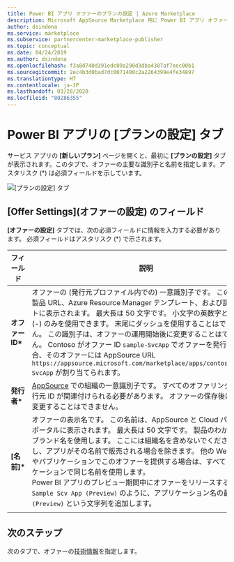 ```yaml
---
title: Power BI アプリ オファーのプランの設定 | Azure Marketplace
description: Microsoft AppSource Marketplace 用に Power BI アプリ オファーのプランの設定を構成します。
author: dsindona
ms.service: marketplace
ms.subservice: partnercenter-marketplace-publisher
ms.topic: conceptual
ms.date: 04/24/2019
ms.author: dsindona
ms.openlocfilehash: f3a8d740d391edc09a290d3dba4307af7eec00b1
ms.sourcegitcommit: 2ec4b3d0bad7dc0071400c2a2264399e4fe34897
ms.translationtype: HT
ms.contentlocale: ja-JP
ms.lasthandoff: 03/28/2020
ms.locfileid: "80286355"
---
```

# <a name="power-bi-apps-offer-settings-tab"></a>Power BI アプリの [プランの設定] タブ

サービス アプリの **[新しいプラン]** ページを開くと、最初に **[プランの設定]** タブが表示されます。このタブで、オファーの主要な識別子と名前を指定します。アスタリスク (*) は必須フィールドを示しています。

![[プランの設定] タブ](./media/offer-settings-tab.png)


## <a name="offer-settings-fields"></a>[Offer Settings]\(オファーの設定\) のフィールド 

**[オファーの設定]** タブでは、次の必須フィールドに情報を入力する必要があります。 必須フィールドはアスタリスク (*) で示されます。

|  フィールド        |  説明                                                               |
|---------------|----------------------------------------------------------------------------|
| **オファー ID\***  | オファーの (発行元プロファイル内での) 一意識別子です。 この ID は、製品 URL、Azure Resource Manager テンプレート、および課金レポートに表示されます。 最大長は 50 文字です。 小文字の英数字とダッシュ (-) のみを使用できます。 末尾にダッシュを使用することはできません。 この識別子は、オファーの運用開始後に変更することはできません。 Contoso がオファー ID `sample-SvcApp` でオファーを発行した場合、そのオファーには AppSource URL `https://appsource.microsoft.com/marketplace/apps/contoso.sample-SvcApp` が割り当てられます。      |
| **発行者\*** | [AppSource](https://appsource.microsoft.com) での組織の一意識別子です。 すべてのオファリングには、発行元 ID が関連付けられる必要があります。 オファーの保存後にこの値を変更することはできません。                         |
| **[名前]\***      | オファーの表示名です。 この名前は、AppSource と Cloud パートナー ポータルに表示されます。 最大長は 50 文字です。 製品のわかりやすいブランド名を使用します。 ここには組織名を含めないでください。ただし、アプリがその名前で販売される場合を除きます。 他の Web サイトやパブリケーションでこのオファーを提供する場合は、すべてのパブリケーションで同じ名前を使用します。    <br/>Power BI アプリのプレビュー期間中にオファーをリリースする場合は、`Sample Scv App (Preview)` のように、アプリケーション名の最後に `(Preview)` という文字列を追加します。 |
|     |     |


## <a name="next-steps"></a>次のステップ

次のタブで、オファーの[技術情報](./cpp-technical-info-tab.md)を指定します。
